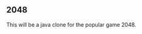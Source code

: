 
2048
----------------------------------

This will be a java clone for the popular game 2048.






